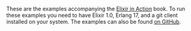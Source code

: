 These are the examples accompanying the [Elixir in Action](http://www.manning.com/juric/) book.
To run these examples you need to have Elixir 1.0, Erlang 17, and a git client installed on your system.
The examples can also be found [on GitHub](https://github.com/sasa1977/elixir-in-action).
